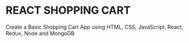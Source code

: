 # REACT SHOPPING CART

Create a Basic Shopping Cart App using HTML, CSS, JavaScript, React, Redux, Node and MongoDB
